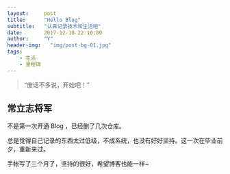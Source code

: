 ```yaml
---
layout:     post
title:      "Hello Blog"
subtitle:   "认真记录技术和生活吧"
date:       2017-12-10 22:10:00
author:     "Y"
header-img:   "img/post-bg-01.jpg"
tags:
    - 生活
    - 里程碑
---
```



> “废话不多说，开始吧！”


## 常立志将军

不是第一次开通 Blog ，已经删了几次仓库。

总是觉得自己记录的东西太过低级，不成系统，也没有好好坚持。这一次在毕业前夕，重新来过。

手帐写了三个月了，坚持的很好，希望博客也能一样~





